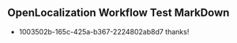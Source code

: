 ## OpenLocalization Workflow Test MarkDown
* 1003502b-165c-425a-b367-2224802ab8d7 thanks!

<!--HONumber=Aug16_HO3-->


